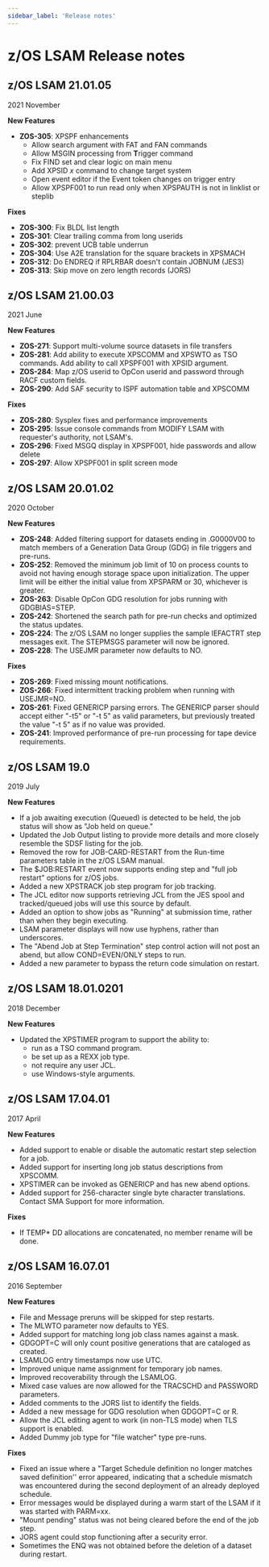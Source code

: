 ```yaml
---
sidebar_label: 'Release notes'
---
```


# z/OS LSAM Release notes

## z/OS LSAM 21.01.05

2021 November

**New Features**

- **ZOS-305**: XPSPF enhancements
    - Allow search argument with FAT and FAN commands
    - Allow MSGIN processing from **T**rigger command
    - Fix FIND set and clear logic on main menu
    - Add XPSID *x* command to change target system
    - Open event editor if the Event token changes on trigger entry
    - Allow XPSPF001 to run read only when XPSPAUTH is not in linklist or steplib

**Fixes**

- **ZOS-300**: Fix BLDL list length
- **ZOS-301**: Clear trailing comma from long userids
- **ZOS-302**: prevent UCB table underrun
- **ZOS-304**: Use A2E translation for the square brackets in XPSMACH
- **ZOS-312**: Do ENDREQ if RPLRBAR doesn't contain JOBNUM (JES3)
- **ZOS-313**: Skip move on zero length records (JORS)

## z/OS LSAM 21.00.03

2021 June

**New Features**

- **ZOS-271**: Support multi-volume source datasets in file transfers
- **ZOS-281**: Add ability to execute XPSCOMM and XPSWTO as TSO commands. Add ability to call XPSPF001 with XPSID argument.
- **ZOS-284**: Map z/OS userid to OpCon userid and password through RACF custom fields.
- **ZOS-290**: Add SAF security to ISPF automation table and XPSCOMM

**Fixes**

- **ZOS-280**: Sysplex fixes and performance improvements
- **ZOS-295**: Issue console commands from MODIFY LSAM with requester's authority, not LSAM's.
- **ZOS-296**: Fixed MSGQ display in XPSPF001, hide passwords and allow delete
- **ZOS-297**: Allow XPSPF001 in split screen mode

## z/OS LSAM 20.01.02

2020 October

**New Features**

- **ZOS-248**: Added filtering support for datasets ending in .G0000V00 to match members of a Generation Data Group (GDG) in file triggers and pre-runs.
- **ZOS-252**: Removed the minimum job limit of 10 on process counts to avoid not having enough storage space upon initialization. The upper limit will be either the initial value from XPSPARM or 30, whichever is greater.
- **ZOS-263**: Disable OpCon GDG resolution for jobs running with GDGBIAS=STEP.
- **ZOS-242**: Shortened the search path for pre-run checks and optimized the status updates.
- **ZOS-224**: The z/OS LSAM no longer supplies the sample IEFACTRT step messages exit. The STEPMSGS parameter will now be ignored.
- **ZOS-228**: The USEJMR parameter now defaults to NO.

**Fixes**

- **ZOS-269**: Fixed missing mount notifications.
- **ZOS-266**: Fixed intermittent tracking problem when running with USEJMR=NO.
- **ZOS-261**: Fixed GENERICP parsing errors. The GENERICP parser should accept either "-t5" or "-t 5" as valid parameters, but previously treated the value "-t 5" as if no value was provided.
- **ZOS-241**: Improved performance of pre-run processing for tape device requirements.

## z/OS LSAM 19.0

2019 July

**New Features**

- If a job awaiting execution (Queued) is detected to be held, the job status will show as "Job held on queue."
- Updated the Job Output listing to provide more details and more closely resemble the SDSF listing for the job.
- Removed the row for JOB-CARD-RESTART from the Run-time parameters table in the z/OS LSAM manual.
- The $JOB:RESTART event now supports ending step and "full job restart" options for z/OS jobs.
- Added a new XPSTRACK job step program for job tracking.
- The JCL editor now supports retrieving JCL from the JES spool and tracked/queued jobs will use this source by default.
- Added an option to show jobs as "Running" at submission time, rather than when they begin executing.
- LSAM parameter displays will now use hyphens, rather than underscores.
- The "Abend Job at Step Termination" step control action will not post an abend, but allow COND=EVEN/ONLY steps to run.
- Added a new parameter to bypass the return code simulation on restart.

## z/OS LSAM 18.01.0201

2018 December

**New Features**

- Updated the XPSTIMER program to support the ability to:
  - run as a TSO command program.
  - be set up as a REXX job type.
  - not require any user JCL.
  - use Windows-style arguments.

## z/OS LSAM 17.04.01

2017 April

**New Features**

- Added support to enable or disable the automatic restart step selection for a job.
- Added support for inserting long job status descriptions from XPSCOMM.
- XPSTIMER can be invoked as GENERICP and has new abend options.
- Added support for 256-character single byte character translations. Contact SMA Support for more information.

**Fixes**

- If TEMP* DD allocations are concatenated, no member rename will be done.

## z/OS LSAM 16.07.01

2016 September

**New Features**

- File and Message preruns will be skipped for step restarts.
- The MLWTO parameter now defaults to YES.
- Added support for matching long job class names against a mask.
- GDGOPT=C will only count positive generations that are cataloged as created.
- LSAMLOG entry timestamps now use UTC.
- Improved unique name assignment for temporary job names.
- Improved recoverability through the LSAMLOG.
- Mixed case values are now allowed for the TRACSCHD and PASSWORD parameters.
- Added comments to the JORS list to identify the fields.
- Added a new message for GDG resolution when GDGOPT=C or R.
- Allow the JCL editing agent to work (in non-TLS mode) when TLS support is enabled.
- Added Dummy job type for "file watcher" type pre-runs.

**Fixes**

- Fixed an issue where a "Target Schedule definition no longer matches saved definition'' error appeared, indicating that a schedule mismatch was encountered during the second deployment of an already deployed schedule.
- Error messages would be displayed during a warm start of the LSAM if it was started with PARM=xx.
- "Mount pending" status was not being cleared before the end of the job step.
- JORS agent could stop functioning after a security error.
- Sometimes the ENQ was not obtained before the deletion of a dataset during restart.
